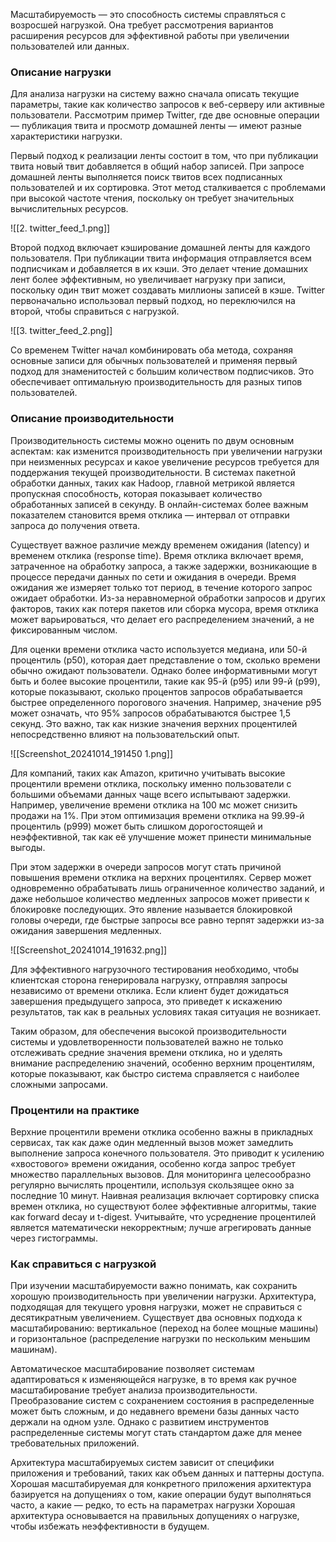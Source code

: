 Масштабируемость — это способность системы справляться с возросшей нагрузкой. Она требует рассмотрения вариантов расширения ресурсов для эффективной работы при увеличении пользователей или данных.
### Описание нагрузки
Для анализа нагрузки на систему важно сначала описать текущие параметры, такие как количество запросов к веб-серверу или активные пользователи. Рассмотрим пример Twitter, где две основные операции — публикация твита и просмотр домашней ленты — имеют разные характеристики нагрузки.

Первый подход к реализации ленты состоит в том, что при публикации твита новый твит добавляется в общий набор записей. При запросе домашней ленты выполняется поиск твитов всех подписанных пользователей и их сортировка. Этот метод сталкивается с проблемами при высокой частоте чтения, поскольку он требует значительных вычислительных ресурсов.

![[2. twitter_feed_1.png]]

Второй подход включает кэширование домашней ленты для каждого пользователя. При публикации твита информация отправляется всем подписчикам и добавляется в их кэши. Это делает чтение домашних лент более эффективным, но увеличивает нагрузку при записи, поскольку один твит может создавать миллионы записей в кэше. Twitter первоначально использовал первый подход, но переключился на второй, чтобы справиться с нагрузкой.

![[3. twitter_feed_2.png]]

Со временем Twitter начал комбинировать оба метода, сохраняя основные записи для обычных пользователей и применяя первый подход для знаменитостей с большим количеством подписчиков. Это обеспечивает оптимальную производительность для разных типов пользователей.

### Описание производительности

Производительность системы можно оценить по двум основным аспектам: как изменится производительность при увеличении нагрузки при неизменных ресурсах и какое увеличение ресурсов требуется для поддержания текущей производительности. В системах пакетной обработки данных, таких как Hadoop, главной метрикой является пропускная способность, которая показывает количество обработанных записей в секунду. В онлайн-системах более важным показателем становится время отклика — интервал от отправки запроса до получения ответа.

Существует важное различие между временем ожидания (latency) и временем отклика (response time). Время отклика включает время, затраченное на обработку запроса, а также задержки, возникающие в процессе передачи данных по сети и ожидания в очереди. Время ожидания же измеряет только тот период, в течение которого запрос ожидает обработки. Из-за неравномерной обработки запросов и других факторов, таких как потеря пакетов или сборка мусора, время отклика может варьироваться, что делает его распределением значений, а не фиксированным числом.

Для оценки времени отклика часто используется медиана, или 50-й процентиль (p50), которая дает представление о том, сколько времени обычно ожидают пользователи. Однако более информативными могут быть и более высокие процентили, такие как 95-й (p95) или 99-й (p99), которые показывают, сколько процентов запросов обрабатывается быстрее определенного порогового значения. Например, значение p95 может означать, что 95% запросов обрабатываются быстрее 1,5 секунд. Это важно, так как низкие значения верхних процентилей непосредственно влияют на пользовательский опыт.

![[Screenshot_20241014_191450 1.png]]

Для компаний, таких как Amazon, критично учитывать высокие процентили времени отклика, поскольку именно пользователи с большими объемами данных чаще всего испытывают задержки. Например, увеличение времени отклика на 100 мс может снизить продажи на 1%. При этом оптимизация времени отклика на 99.99-й процентиль (p999) может быть слишком дорогостоящей и неэффективной, так как её улучшение может принести минимальные выгоды.

При этом задержки в очереди запросов могут стать причиной повышения времени отклика на верхних процентилях. Сервер может одновременно обрабатывать лишь ограниченное количество заданий, и даже небольшое количество медленных запросов может привести к блокировке последующих. Это явление называется блокировкой головы очереди, где быстрые запросы все равно терпят задержки из-за ожидания завершения медленных.

![[Screenshot_20241014_191632.png]]

Для эффективного нагрузочного тестирования необходимо, чтобы клиентская сторона генерировала нагрузку, отправляя запросы независимо от времени отклика. Если клиент будет дожидаться завершения предыдущего запроса, это приведет к искажению результатов, так как в реальных условиях такая ситуация не возникает.

Таким образом, для обеспечения высокой производительности системы и удовлетворенности пользователей важно не только отслеживать средние значения времени отклика, но и уделять внимание распределению значений, особенно верхним процентилям, которые показывают, как быстро система справляется с наиболее сложными запросами.

### Процентили на практике

Верхние процентили времени отклика особенно важны в прикладных сервисах, так как даже один медленный вызов может замедлить выполнение запроса конечного пользователя. Это приводит к усилению «хвостового» времени ожидания, особенно когда запрос требует множество параллельных вызовов. Для мониторинга целесообразно регулярно вычислять процентили, используя скользящее окно за последние 10 минут. Наивная реализация включает сортировку списка времен отклика, но существуют более эффективные алгоритмы, такие как forward decay и t-digest. Учитывайте, что усреднение процентилей является математически некорректным; лучше агрегировать данные через гистограммы.

### Как справиться с нагрузкой

При изучении масштабируемости важно понимать, как сохранить хорошую производительность при увеличении нагрузки. Архитектура, подходящая для текущего уровня нагрузки, может не справиться с десятикратным увеличением. Существует два основных подхода к масштабированию: вертикальное (переход на более мощные машины) и горизонтальное (распределение нагрузки по нескольким меньшим машинам).

Автоматическое масштабирование позволяет системам адаптироваться к изменяющейся нагрузке, в то время как ручное масштабирование требует анализа производительности. Преобразование систем с сохранением состояния в распределенные может быть сложным, и до недавнего времени базы данных часто держали на одном узле. Однако с развитием инструментов распределенные системы могут стать стандартом даже для менее требовательных приложений.

Архитектура масштабируемых систем зависит от специфики приложения и требований, таких как объем данных и паттерны доступа. Хорошая масштабируемая для конкретного приложения архитектура базируется на допущениях о том, какие операции будут выполняться часто, а какие — редко, то есть на параметрах нагрузки Хорошая архитектура основывается на правильных допущениях о нагрузке, чтобы избежать неэффективности в будущем.